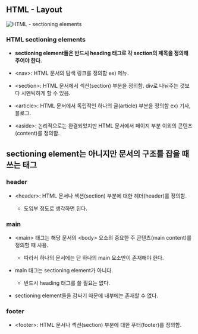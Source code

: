 ## HTML - Layout


![HTML - sectioning elements](https://t1.daumcdn.net/cfile/tistory/99FAA2445BE2455D2B)


### HTML sectioning elements

- **sectioning element들은 반드시 heading 태그로 각 section의 제목을 정의해 주어야 한다.**

- &lt;nav&gt;: HTML 문서의 탐색 링크를 정의함 ex) 메뉴.

- &lt;section&gt;: HTML 문서에서 섹션(section) 부분을 정의함.
div로 나눠주는 것보다 시멘틱하게 할 수 있음.

- &lt;article&gt;: HTML 문서에서 독립적인 하나의 글(article) 부분을 정의함 ex) 기사, 블로그.

- &lt;aside&gt;: 논리적으로는 완결되었지만 HTML 문서에서 페이지 부분 이외의 콘텐츠(content)를 정의함. 


## sectioning element는 아니지만 문서의 구조를 잡을 때 쓰는 태그


### header

- &lt;header&gt;: HTML 문서나 섹션(section) 부분에 대한 헤더(header)를 정의함.
    
    - 도입부 정도로 생각하면 된다.


### main

- &lt;main&gt; 태그는 해당 문서의 &lt;body&gt; 요소의 중요한 주 콘텐츠(main content)를 정의할 때 사용.
    - 따라서 하나의 문서에는 단 하나의 main 요소만이 존재해야 한다.

- main 태그는 sectioning element가 아니다.
    
    - 반드시 heading 태그를 쓸 필요는 없다.

- sectioning element들을 감싸기 때문에 내부에는 존재할 수 없다.


### footer

- &lt;footer&gt;: HTML 문서나 섹션(section) 부분에 대한 푸터(footer)를 정의함.
        